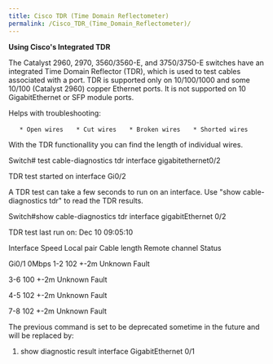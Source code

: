 ```yaml
---
title: Cisco TDR (Time Domain Reflectometer)
permalink: /Cisco_TDR_(Time_Domain_Reflectometer)/
---
```


**Using Cisco's Integrated TDR**

The Catalyst 2960, 2970, 3560/3560-E, and 3750/3750-E switches have an integrated Time Domain Reflector (TDR), which is used to test cables associated with a port. TDR is supported only on 10/100/1000 and some 10/100 (Catalyst 2960) copper Ethernet ports. It is not supported on 10 GigabitEthernet or SFP module ports.

Helps with troubleshooting:

`   * Open wires`
`   * Cut wires`
`   * Broken wires`
`   * Shorted wires`

With the TDR functionallity you can find the length of individual wires.

Switch\# test cable-diagnostics tdr interface gigabitethernet0/2

TDR test started on interface Gi0/2

A TDR test can take a few seconds to run on an interface. Use "show cable-diagnostics tdr" to read the TDR results.

Switch\#show cable-diagnostics tdr interface gigabitEthernet 0/2

TDR test last run on: Dec 10 09:05:10

Interface Speed Local pair Cable length Remote channel Status

Gi0/1 0Mbps 1-2 102 +-2m Unknown Fault

3-6 100 +-2m Unknown Fault

4-5 102 +-2m Unknown Fault

7-8 102 +-2m Unknown Fault

The previous command is set to be deprecated sometime in the future and will be replaced by:

1.  show diagnostic result interface GigabitEthernet 0/1
